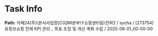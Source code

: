 # Task Info

**Path:** 카페24(주)\본사사업장\[CG]MI본부\Y쇼핑센터팀\전략2 / sycha / [273754] 유튜브쇼핑 전체 KPI 관리 _ 목표 조정 및 개선 계획 수립 / 2025-08-01_00-00-00

